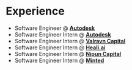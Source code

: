 # Experience
* Software Engineer @ **[Autodesk](https://www.autodesk.com/)**
* Software Engineer Intern @ **[Autodesk](https://www.autodesk.com/)**
* Software Engineer Intern @ **[Valravn Capital](https://www.valravncapital.com/)**
* Software Engineer Intern @ **[Heali.ai](https://www.heali.com/)**
* Software Engineer Intern @ **[Nipun Capital](https://www.nipuncapital.com/)**
* Software Engineer Intern @ **[Minted](https://minted.com/)**